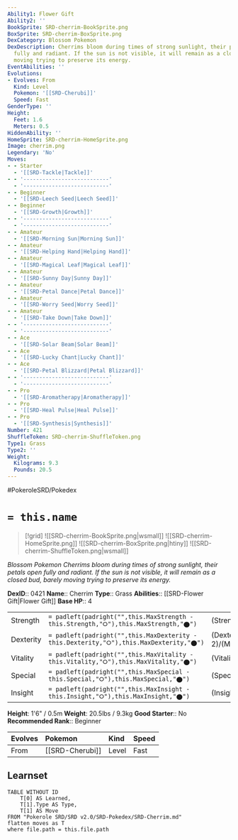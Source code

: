 ```yaml
---
Ability1: Flower Gift
Ability2: ''
BookSprite: SRD-cherrim-BookSprite.png
BoxSprite: SRD-cherrim-BoxSprite.png
DexCategory: Blossom Pokemon
DexDescription: Cherrims bloom during times of strong sunlight, their petals open
  fully and radiant. If the sun is not visible, it will remain as a closed bud, barely
  moving trying to preserve its energy.
EventAbilities: ''
Evolutions:
- Evolves: From
  Kind: Level
  Pokemon: '[[SRD-Cherubi]]'
  Speed: Fast
GenderType: ''
Height:
  Feet: 1.6
  Meters: 0.5
HiddenAbility: ''
HomeSprite: SRD-cherrim-HomeSprite.png
Image: cherrim.png
Legendary: 'No'
Moves:
- - Starter
  - '[[SRD-Tackle|Tackle]]'
- - '---------------------------'
  - '---------------------------'
- - Beginner
  - '[[SRD-Leech Seed|Leech Seed]]'
- - Beginner
  - '[[SRD-Growth|Growth]]'
- - '---------------------------'
  - '---------------------------'
- - Amateur
  - '[[SRD-Morning Sun|Morning Sun]]'
- - Amateur
  - '[[SRD-Helping Hand|Helping Hand]]'
- - Amateur
  - '[[SRD-Magical Leaf|Magical Leaf]]'
- - Amateur
  - '[[SRD-Sunny Day|Sunny Day]]'
- - Amateur
  - '[[SRD-Petal Dance|Petal Dance]]'
- - Amateur
  - '[[SRD-Worry Seed|Worry Seed]]'
- - Amateur
  - '[[SRD-Take Down|Take Down]]'
- - '---------------------------'
  - '---------------------------'
- - Ace
  - '[[SRD-Solar Beam|Solar Beam]]'
- - Ace
  - '[[SRD-Lucky Chant|Lucky Chant]]'
- - Ace
  - '[[SRD-Petal Blizzard|Petal Blizzard]]'
- - '---------------------------'
  - '---------------------------'
- - Pro
  - '[[SRD-Aromatherapy|Aromatherapy]]'
- - Pro
  - '[[SRD-Heal Pulse|Heal Pulse]]'
- - Pro
  - '[[SRD-Synthesis|Synthesis]]'
Number: 421
ShuffleToken: SRD-cherrim-ShuffleToken.png
Type1: Grass
Type2: ''
Weight:
  Kilograms: 9.3
  Pounds: 20.5
---
```


#PokeroleSRD/Pokedex

# `= this.name`

> [!grid]
> ![[SRD-cherrim-BookSprite.png|wsmall]]
> ![[SRD-cherrim-HomeSprite.png]]
> ![[SRD-cherrim-BoxSprite.png|htiny]]
> ![[SRD-cherrim-ShuffleToken.png|wsmall]]


*Blossom Pokemon*
*Cherrims bloom during times of strong sunlight, their petals open fully and radiant. If the sun is not visible, it will remain as a closed bud, barely moving trying to preserve its energy.*

**DexID**:: 0421
**Name**:: Cherrim
**Type**:: Grass
**Abilities**:: [[SRD-Flower Gift|Flower Gift]]
**Base HP**:: 4

|           |                                                                                        |                                          |
| --------- | -------------------------------------------------------------------------------------- | ---------------------------------------- |
| Strength  | `= padleft(padright("",this.MaxStrength - this.Strength,"⭘"),this.MaxStrength,"⬤")`    | (Strength::2)/(MaxStrength::4)   |
| Dexterity | `= padleft(padright("",this.MaxDexterity - this.Dexterity,"⭘"),this.MaxDexterity,"⬤")` | (Dexterity:: 2)/(MaxDexterity::5) |
| Vitality  | `= padleft(padright("",this.MaxVitality - this.Vitality,"⭘"),this.MaxVitality,"⬤")`    | (Vitality::2)/(MaxVitality::5)   |
| Special   | `= padleft(padright("",this.MaxSpecial - this.Special,"⭘"),this.MaxSpecial,"⬤")`       | (Special::2)/(MaxSpecial::5)     |
| Insight   | `= padleft(padright("",this.MaxInsight - this.Insight,"⭘"),this.MaxInsight,"⬤")`       | (Insight::2)/(MaxInsight::5)     |

**Height**: 1'6" / 0.5m
**Weight**: 20.5lbs / 9.3kg
**Good Starter**:: No
**Recommended Rank**:: Beginner

| Evolves   | Pokemon         | Kind   | Speed   |
|:----------|:----------------|:-------|:--------|
| From      | [[SRD-Cherubi]] | Level  | Fast    |

## Learnset

```dataview
TABLE WITHOUT ID
    T[0] AS Learned,
    T[1].Type AS Type,
    T[1] AS Move
FROM "Pokerole SRD/SRD v2.0/SRD-Pokedex/SRD-Cherrim.md"
flatten moves as T
where file.path = this.file.path
```
